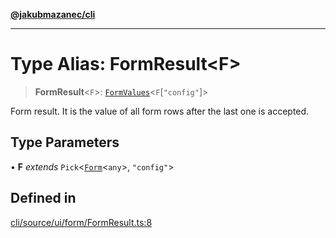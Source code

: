 [**@jakubmazanec/cli**](../README.md)

---

# Type Alias: FormResult\<F\>

> **FormResult**\<`F`\>: [`FormValues`](FormValues.md)\<`F`\[`"config"`\]\>

Form result. It is the value of all form rows after the last one is accepted.

## Type Parameters

• **F** _extends_ `Pick`\<[`Form`](Form.md)\<`any`\>, `"config"`\>

## Defined in

[cli/source/ui/form/FormResult.ts:8](https://github.com/jakubmazanec/tools/blob/92d3fc1374d1ad6d45198d05d061e0f856a89434/packages/cli/source/ui/form/FormResult.ts#L8)

